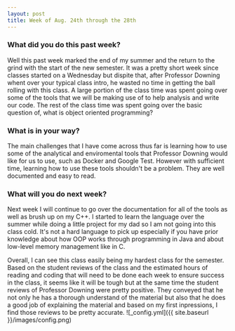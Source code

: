 ```yaml
---
layout: post
title: Week of Aug. 24th through the 28th
---
```


### What did you do this past week? ###

Well this past week marked the end of my summer and the return to the grind with the start of the new semester. It was a pretty short week since classes started on a Wednesday but dispite that, after Professor Downing whent over your typical class intro, he wasted no time in getting the ball rolling with this class. A large portion of the class time was spent going over some of the tools that we will be making use of to help analysis and write our code. The rest of the class time was spent going over the basic question of, what is object oriented programming?

### What is in your way?

The main challenges that I have come across thus far is learning how to use some of the analytical and enviromental tools that Professor Downing would like for us to use, such as Docker and Google Test. However with sufficient time, learning how to use these tools shouldn't be a problem. They are well documented and easy to read.

### What will you do next week?

Next week I will continue to go over the documentation for all of the tools as well as brush up on my C++. I started to learn the language over the summer while doing a little project for my dad so I am not going into this class cold. It's not a hard language to pick up especially if you have prior knowledge about how OOP works through programming in Java and about low-level memory management like in C.

Overall, I can see this class easily being my hardest class for the semester. Based on the student reviews of the class and the estimated hours of reading and coding that will need to be done each week to ensure success in the class, it seems like it will be tough but at the same time the student reviews of Professor Downing were pretty positive. They conveyed that he not only he has a thorough understand of the material but also that he does a good job of explaining the material and based on my first inpressions, I find those reviews to be pretty accurate.
![_config.yml]({{ site.baseurl }}/images/config.png)
